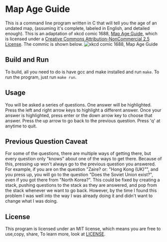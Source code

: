 # Map Age Guide

This is a command line program written in C that will tell you the age of an undated map, (assuming it's complete, labeled in English, and detailed enough). This is an adaptation of xkcd comic 1688, [Map Age Guide](https://xkcd.com/1688), which is licensed under a [Creative Commons Attribution-NonCommercial 2.5 License](https://creativecommons.org/licenses/by-nc/2.5/). The commic is shown below.
![xkcd comic 1688, Map Age Guide](https://imgs.xkcd.com/comics/map_age_guide.png)


## Build and Run

To build, all you need to do is have gcc and make installed and run `make`. To run the program, just run `make run`.


## Usage

You will be asked a series of questions. One answer will be highlighted. Press the left and right arrow keys to highlight a different answer. Once your answer is highlighted, press enter or the down arrow key to choose that answer. Press the up arrow to go back to the previous question. Press 'q' at anytime to quit.


## Previous Question Caveat

For some of the questions, there are multiple ways of getting there, but every question only "knows" about one of the ways to get there. Because of this, pressing up won't always go to the previous question you answered. For example, if you are on the question "Zaire? or: "Hong Kong (UK)"", and you press up, you will go to the question "Does the Soviet Union exist?", even if you got there from "North Korea?". This could be fixed by creating a stack, pushing questions to the stack as they are answered, and pop from the stack whenever we want to go back. However, by the time I found this problem I was well into the way I was already doing it and didn't want to change what I was doing.

## License

This program is licensed under an MIT license, which means you are free to use,copy, share,  To learn more, look at [LICENSE](LICENSE).